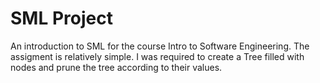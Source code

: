 # SML Project

An introduction to SML for the course Intro to Software Engineering. The assigment is relatively simple. I was required to create a Tree filled with nodes and prune the tree according to their values.
